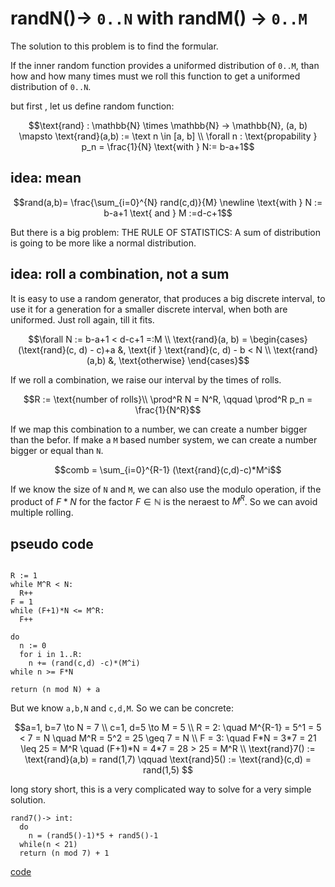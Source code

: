 # randN()-> `0..N` with randM() -> `0..M`

The solution to this problem is to find the formular.

If the inner random function provides a uniformed distribution of `0..M`, than how and how many times must we roll this function to get a uniformed distribution of `0..N`.

but first , let us define random function:

```math
\text{rand} : \mathbb{N} \times \mathbb{N} → \mathbb{N}, (a, b) \mapsto \text{rand}(a,b) := \text n \in [a, b] \\

\forall n : \text{propability } p_n = \frac{1}{N} \text{with } N:= b-a+1
```

## idea: mean

```math
rand(a,b)= \frac{\sum_{i=0}^{N} rand(c,d)}{M} \newline
\text{with } N := b-a+1 \text{ and } M :=d-c+1
```

But there is a big problem: THE RULE OF STATISTICS: A sum of distribution is going to be more like a normal distribution.

## idea: roll a combination, not a sum

It is easy to use a random generator, that produces a big discrete interval, to use it for a generation for a smaller discrete interval, when both are uniformed. Just roll again, till it fits.

```math
\forall N := b-a+1 < d-c+1 =:M \\

\text{rand}(a, b) =
\begin{cases}
    (\text{rand}(c, d) - c)+a &, \text{if } \text{rand}(c, d) - b < N \\
    \text{rand}(a,b)              &, \text{otherwise}
\end{cases}
```

If we roll a combination, we raise our interval by the times of rolls.

```math
R := \text{number of rolls}\\
\prod^R N = N^R, \qquad
\prod^R p_n = \frac{1}{N^R}
```

If we map this combination to a number, we can create a number bigger than the befor. If make a `M` based number system, we can create a number bigger or equal than `N`.

```math
comb = \sum_{i=0}^{R-1} (\text{rand}(c,d)-c)*M^i
```

If we know the size of `N` and `M`, we can also use the modulo operation, if the product of $F*N$ for the factor $F \in \mathbb{N}$ is the neraest to $M^R$.
So we can avoid multiple rolling.

## pseudo code

```pseudo

R := 1
while M^R < N:
  R++
F = 1
while (F+1)*N <= M^R:
  F++

do
  n := 0
  for i in 1..R:
    n += (rand(c,d) -c)*(M^i)  
while n >= F*N

return (n mod N) + a
```

But we know `a,b,N` and `c,d,M`. So we can be concrete:

```math
a=1, b=7 \to N = 7 \\
c=1, d=5 \to M = 5 \\

R = 2: \quad M^{R-1} = 5^1 = 5 < 7 = N \quad M^R = 5^2 = 25 \geq 7 = N \\
F = 3: \quad F*N = 3*7 = 21 \leq 25 = M^R \quad (F+1)*N = 4*7 = 28 > 25 = M^R \\

\text{rand}7() := \text{rand}(a,b) = rand(1,7) \qquad \text{rand}5() := \text{rand}(c,d) = rand(1,5)  
```

long story short, this is a very complicated way to solve for a very simple solution.

```pseudo
rand7()-> int:
  do
    n = (rand5()-1)*5 + rand5()-1
  while(n < 21)
  return (n mod 7) + 1
```

[code](solution.py)
